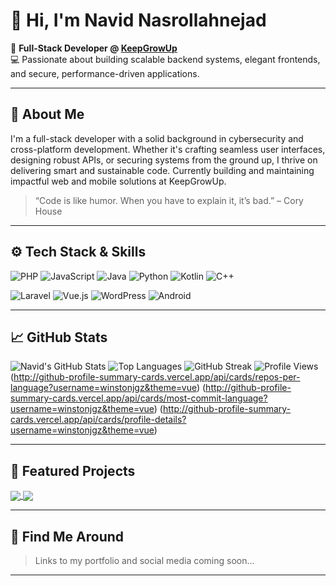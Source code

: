 # 👋 Hi, I'm Navid Nasrollahnejad

🚀 **Full-Stack Developer @ [KeepGrowUp](https://keepgrowup.com/)**  
💻 Passionate about building scalable backend systems, elegant frontends, and secure, performance-driven applications.

---

## 🧠 About Me

I'm a full-stack developer with a solid background in cybersecurity and cross-platform development. Whether it's crafting seamless user interfaces, designing robust APIs, or securing systems from the ground up, I thrive on delivering smart and sustainable code. Currently building and maintaining impactful web and mobile solutions at KeepGrowUp.

> “Code is like humor. When you have to explain it, it’s bad.” – Cory House

---

## ⚙️ Tech Stack & Skills

<!-- Languages -->
![PHP](https://img.shields.io/badge/PHP-777BB4?style=flat&logo=php&logoColor=white)
![JavaScript](https://img.shields.io/badge/JavaScript-F7DF1E?style=flat&logo=javascript&logoColor=black)
![Java](https://img.shields.io/badge/Java-007396?style=flat&logo=java&logoColor=white)
![Python](https://img.shields.io/badge/Python-3776AB?style=flat&logo=python&logoColor=white)
![Kotlin](https://img.shields.io/badge/Kotlin-0095D5?style=flat&logo=kotlin&logoColor=white)
![C++](https://img.shields.io/badge/C++-00599C?style=flat&logo=c%2B%2B&logoColor=white)

<!-- Frameworks & Tools -->
![Laravel](https://img.shields.io/badge/Laravel-F55247?style=flat&logo=laravel&logoColor=white)
![Vue.js](https://img.shields.io/badge/Vue.js-42b883?style=flat&logo=vue.js&logoColor=white)
![WordPress](https://img.shields.io/badge/WordPress-21759B?style=flat&logo=wordpress&logoColor=white)
![Android](https://img.shields.io/badge/Android-3DDC84?style=flat&logo=android&logoColor=white)

---

## 📈 GitHub Stats

![Navid's GitHub Stats](https://github-readme-stats.vercel.app/api?username=navidnasro&show_icons=true&theme=default&include_all_commits=true&count_private=true)
![Top Languages](https://github-readme-stats.vercel.app/api/top-langs/?username=navidnasro&layout=compact&theme=default&count_private=true)
![GitHub Streak](https://streak-stats.demolab.com/?user=navidnasro&theme=default)
![Profile Views](https://komarev.com/ghpvc/?username=navidnasro&label=Profile+Views&color=0e75b6&style=flat)
(http://github-profile-summary-cards.vercel.app/api/cards/repos-per-language?username=winstonjgz&theme=vue)
(http://github-profile-summary-cards.vercel.app/api/cards/most-commit-language?username=winstonjgz&theme=vue)
(http://github-profile-summary-cards.vercel.app/api/cards/profile-details?username=winstonjgz&theme=vue)

---

## 📌 Featured Projects

<a href="https://github.com/navidnasro/upon-word">
  <img align="center" src="https://github-readme-stats.vercel.app/api/pin/?username=navidnasro&repo=upon-word&theme=default" />
</a>
<a href="https://github.com/navidnasro/restpressMVC">
  <img align="center" src="https://github-readme-stats.vercel.app/api/pin/?username=navidnasro&repo=restpressMVC&theme=default" />
</a>

<!-- Add more pinned repos as needed -->

---

## 🔗 Find Me Around

> Links to my portfolio and social media coming soon...

---

